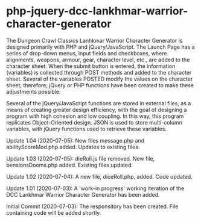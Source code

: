 # php-jquery-dcc-lankhmar-warrior-character-generator
The Dungeon Crawl Classics Lanhkmar Warrior Character Generator is designed primarily with PHP and jQuery/JavaScript. The Launch Page has a series of drop-down menus, input fields and checkboxes, where alignments, weapons, armour, gear, character level, etc., are added to the character sheet. When the submit button is entered, the information (variables) is collected through POST methods and added to the character sheet. Several of the variables POSTED modify the values on the character sheet; therefore, jQuery or PHP functions have been created to make these adjustments possible. 

Several of the jQuery/JavaScript functions are stored in external files, as a means of creating greater design efficiency, with the goal of designing a program with high cohesion and low coupling. In this way, this program replicates Object-Oriented design. JSON is used to store multi-column variables, with jQuery functions used to retrieve these variables.


Update 1.04 (2020-07-05):  New files message.php and abilityScoreMod.php added. Updates to existing files.

Update 1.03 (2020-07-05):  dieRoll.js file removed.  New file, bensionsDooms.php added.  Existing files updated.

Update 1.02 (2020-07-04):  A new file, diceRoll.php, added.  Code updated.

Update 1.01 (2020-07-03):  A 'work-in progress' working iteration of the DCC Lankhmar Warrior Character Generator has been added.

Initial Commit (2020-07-03):  The responsitory has been created.  File containing code will be added shortly.
